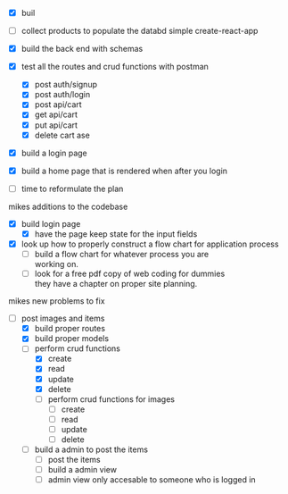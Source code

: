 - [x] buil
- [ ] collect products to populate the databd simple create-react-app
- [x] build the back end with schemas 
- [x] test all the routes and crud functions with postman
    - [x] post auth/signup 
    - [x] post auth/login
    - [x] post api/cart
    - [x] get api/cart
    - [x] put api/cart
    - [x] delete cart
ase
- [x] build a login page
- [x] build a home page that is rendered when after you login
- [ ] time to reformulate the plan 


mikes additions to the codebase
- [x] build login page
    - [x] have the page keep state for the input fields 
- [x] look up how to properly construct a flow chart for
      application process 
    - [ ] build a flow chart for whatever process you are          
          working on.
    - [ ] look for a free pdf copy of web coding for dummies        
          they have a chapter on proper site planning. 

mikes new problems to fix
- [ ]  post images and items 
    - [x] build proper routes
    - [x] build proper models
    - [ ] perform crud functions
        - [x] create
        - [x] read
        - [x] update
        - [x] delete
        - [ ] perform crud functions for images
            - [ ] create
            - [ ] read
            - [ ] update
            - [ ] delete
    - [ ] build a admin to post the items
        - [ ] post the items 
        - [ ] build a admin view
        - [ ] admin view only accesable to someone who is logged in

